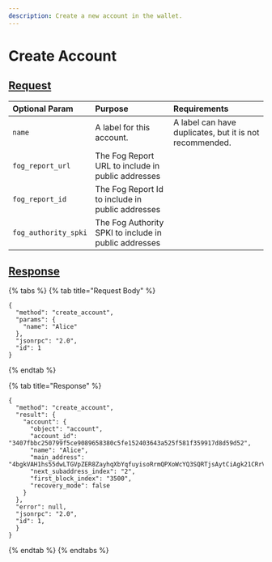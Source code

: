 ```yaml
---
description: Create a new account in the wallet.
---
```


# Create Account

## [Request](../../../full-service/src/json_rpc/v2/api/request.rs#L40)

| Optional Param | Purpose | Requirements |
| :--- | :--- | :--- |
| `name` | A label for this account. | A label can have duplicates, but it is not recommended. |
| `fog_report_url` | The Fog Report URL to include in public addresses | |
| `fog_report_id` | The Fog Report Id to include in public addresses | |
| `fog_authority_spki` | The Fog Authority SPKI to include in public addresses |  |

## [Response](../../../full-service/src/json_rpc/v2/api/response.rs#L41)

{% tabs %}
{% tab title="Request Body" %}
```text
{
  "method": "create_account",
  "params": {
    "name": "Alice"
  },
  "jsonrpc": "2.0",
  "id": 1
}
```
{% endtab %}

{% tab title="Response" %}
```text
{
  "method": "create_account",
  "result": {
    "account": {
      "object": "account",
      "account_id": "3407fbbc250799f5ce9089658380c5fe152403643a525f581f359917d8d59d52",
      "name": "Alice",
      "main_address": "4bgkVAH1hs55dwLTGVpZER8ZayhqXbYqfuyisoRrmQPXoWcYQ3SQRTjsAytCiAgk21CRrVNysVw5qwzweURzDK9HL3rGXFmAAahb364kYe3",
      "next_subaddress_index": "2",
      "first_block_index": "3500",
      "recovery_mode": false
    }
  },
  "error": null,
  "jsonrpc": "2.0",
  "id": 1,
  }
}
```
{% endtab %}
{% endtabs %}

